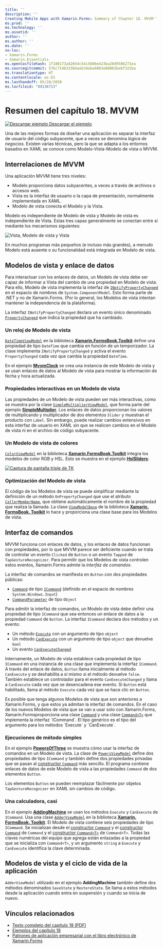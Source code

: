 ```yaml
---
title: ''
description: ''
Creating Mobile Apps with Xamarin.Forms: Summary of Chapter 18. MVVM''
ms.prod: ''
ms.technology: ''
ms.assetid: ''
author: ''
ms.author: ''
ms.date: ''
no-loc:
- Xamarin.Forms
- Xamarin.Essentials
ms.openlocfilehash: 1f180173a42654c54c5686e423ba20d9586271ea
ms.sourcegitcommit: 57bc714633364aeb34aba9803e88802bebf321ba
ms.translationtype: HT
ms.contentlocale: es-ES
ms.lasthandoff: 05/28/2020
ms.locfileid: "84136713"
---
```

# <a name="summary-of-chapter-18-mvvm"></a>Resumen del capítulo 18. MVVM

[![Descargar ejemplo](~/media/shared/download.png) Descargar el ejemplo](https://github.com/xamarin/xamarin-forms-book-samples/tree/master/Chapter18)

Una de las mejores formas de diseñar una aplicación es separar la interfaz de usuario del código subyacente, que a veces se denomina *lógica de negocios*. Existen varias técnicas, pero la que se adapta a los entornos basados en XAML se conoce como Modelo-Vista-Modelo de vista o MVVM.

## <a name="mvvm-interrelationships"></a>Interrelaciones de MVVM

Una aplicación MVVM tiene tres niveles:

- Modelo proporciona datos subyacentes, a veces a través de archivos o accesos web.
- Vista es la interfaz de usuario o la capa de presentación, normalmente implementada en XAML.
- Modelo de vista conecta el Modelo y la Vista.

Modelo es independiente de Modelo de vista y Modelo de vista es independiente de Vista. Estas tres capas generalmente se conectan entre sí mediante los mecanismos siguientes:

![Vista, Modelo de vista y Vista](images/ch18fg03.png "MVVM")

En muchos programas más pequeños (e incluso más grandes), a menudo Modelo está ausente o su funcionalidad está integrada en Modelo de vista.

## <a name="viewmodels-and-data-binding"></a>Modelos de vista y enlace de datos

Para interactuar con los enlaces de datos, un Modelo de vista debe ser capaz de informar a Vista del cambio de una propiedad en Modelo de vista. Para ello, Modelo de vista implementa la interfaz de [`INotifyPropertyChanged`](xref:System.ComponentModel.INotifyPropertyChanged) en el espacio de nombres de `System.ComponentModel`. Esto forma parte de .NET y no de Xamarin.Forms. (Por lo general, los Modelos de vista intentan mantener la independencia de la plataforma).

La interfaz `INotifyPropertyChanged` declara un evento único denominado [`PropertyChanged`](xref:System.ComponentModel.INotifyPropertyChanged) que indica la propiedad que ha cambiado.

### <a name="a-viewmodel-clock"></a>Un reloj de Modelo de vista

[`DateTimeViewModel`](https://github.com/xamarin/xamarin-forms-book-samples/blob/master/Libraries/Xamarin.FormsBook.Toolkit/Xamarin.FormsBook.Toolkit/DateTimeViewModel.cs) en la biblioteca [**Xamarin.FormsBook.Toolkit**](https://github.com/xamarin/xamarin-forms-book-samples/tree/master/Libraries/Xamarin.FormsBook.Toolkit/Xamarin.FormsBook.Toolkit) define una propiedad de tipo `DateTime` que cambia en función de un temporizador. La clase implementa `INotifyPropertyChanged` y activa el evento `PropertyChanged` cada vez que cambia la propiedad `DateTime`.

En el ejemplo [**MvvmClock**](https://github.com/xamarin/xamarin-forms-book-samples/tree/master/Chapter18/MvvmClock) se crea una instancia de este Modelo de vista y se usan enlaces de datos al Modelo de vista para mostrar la información de fecha y hora actualizada.

### <a name="interactive-properties-in-a-viewmodel"></a>Propiedades interactivas en un Modelo de vista

Las propiedades de un Modelo de vista pueden ser más interactivas, como se muestra por la clase [`SimpleMultiplierViewModel`](https://github.com/xamarin/xamarin-forms-book-samples/blob/master/Chapter18/SimpleMultiplier/SimpleMultiplier/SimpleMultiplier/SimpleMultiplierViewModel.cs), que forma parte del ejemplo [**SimpleMultiplier**](https://github.com/xamarin/xamarin-forms-book-samples/tree/master/Chapter18/SimpleMultiplier). Los enlaces de datos proporcionan los valores de multiplicando y multiplicador de dos elementos `Slider` y muestran el producto con `Label`. Sin embargo, puede realizar cambios extensivos en esta interfaz de usuario en XAML sin que se realicen cambios en el Modelo de vista ni en el archivo de código subyacente.

### <a name="a-color-viewmodel"></a>Un Modelo de vista de colores

[`ColorViewModel`](https://github.com/xamarin/xamarin-forms-book-samples/blob/master/Libraries/Xamarin.FormsBook.Toolkit/Xamarin.FormsBook.Toolkit/ColorViewModel.cs) en la biblioteca [**Xamarin.FormsBook.Toolkit**](https://github.com/xamarin/xamarin-forms-book-samples/tree/master/Libraries/Xamarin.FormsBook.Toolkit/Xamarin.FormsBook.Toolkit) integra los modelos de color RGB y HSL. Esto se muestra en el ejemplo [**HslSliders**](https://github.com/xamarin/xamarin-forms-book-samples/tree/master/Chapter18/HslSliders):

[![Captura de pantalla triple de TK](images/ch18fg08-small.png "Modelo de color HSL")](images/ch18fg08-large.png#lightbox "Modelo de color HSL")

### <a name="streamlining-the-viewmodel"></a>Optimización del Modelo de vista

El código de los Modelos de vista se puede simplificar mediante la definición de un método `OnPropertyChanged` que use el atributo [`CallerMemberName`](xref:System.Runtime.CompilerServices.CallerMemberNameAttribute), que obtiene automáticamente el nombre de la propiedad que realiza la llamada. La clase [`ViewModelBase`](https://github.com/xamarin/xamarin-forms-book-samples/blob/master/Libraries/Xamarin.FormsBook.Toolkit/Xamarin.FormsBook.Toolkit/ViewModelBase.cs) de la biblioteca [**Xamarin. FormsBook. Toolkit**](https://github.com/xamarin/xamarin-forms-book-samples/tree/master/Libraries/Xamarin.FormsBook.Toolkit/Xamarin.FormsBook.Toolkit) lo hace y proporciona una clase base para los Modelos de vista.

## <a name="the-command-interface"></a>Interfaz de comandos

MVVM funciona con enlaces de datos, y los enlaces de datos funcionan con propiedades, por lo que MVVM parece ser deficiente cuando se trata de controlar un evento `Clicked` de `Button` o un evento `Tapped` de `TapGestureRecognizer`. Para permitir que los Modelos de vista controlen estos eventos, Xamarin.Forms admite la *interfaz de comandos*.

La interfaz de comandos se manifiesta en `Button` con dos propiedades públicas:

- [`Command`](xref:Xamarin.Forms.Button.Command) de tipo [`ICommand`](xref:System.Windows.Input.ICommand) (definido en el espacio de nombres `System.Windows.Input`)
- [`CommandParameter`](xref:Xamarin.Forms.Button.CommandParameter) de tipo `Object`

Para admitir la interfaz de comandos, un Modelo de vista debe definir una propiedad de tipo `ICommand` que sea entonces un enlace de datos a la propiedad `Command` de `Button`. La interfaz `ICommand` declara dos métodos y un evento:

- Un método [`Execute`](xref:System.Windows.Input.ICommand.Execute(System.Object)) con un argumento de tipo `object`
- Un método [`CanExecute`](xref:System.Windows.Input.ICommand.CanExecute(System.Object)) con un argumento de tipo `object` que devuelve `bool`
- Un evento [`CanExecuteChanged`](xref:System.Windows.Input.ICommand.CanExecuteChanged)

Internamente, un Modelo de vista establece cada propiedad de tipo `ICommand` en una instancia de una clase que implementa la interfaz `ICommand`. A través del enlace de datos, `Button` llama inicialmente al método `CanExecute` y se deshabilita a sí mismo si el método devuelve `false`. También establece un controlador para el evento `CanExecuteChanged` y llama a `CanExecute` cada vez que se desencadena ese evento. Si `Button` está habilitado, llama al método `Execute` cada vez que se hace clic en `Button`.

Es posible que tenga algunos Modelos de vista que son anteriores a Xamarin.Forms, y que estos ya admitan la interfaz de comandos. En el caso de los nuevos Modelos de vista que se van a usar solo con Xamarin.Forms, Xamarin.Formsproporciona una clase [`Command`](xref:Xamarin.Forms.Command) y una clase [`Command<T>`](xref:Xamarin.Forms.Command`1) que implementa la interfaz `ICommand`. El tipo genérico es el tipo del argumento para los métodos `Execute` y `CanExecute`.

### <a name="simple-method-executions"></a>Ejecuciones de método simples

En el ejemplo [**PowersOfThree**](https://github.com/xamarin/xamarin-forms-book-samples/tree/master/Chapter18/PowersOfThree) se muestra cómo usar la interfaz de comandos en un Modelo de vista. La clase de [`PowersViewModel`](https://github.com/xamarin/xamarin-forms-book-samples/blob/master/Chapter18/PowersOfThree/PowersOfThree/PowersOfThree/PowersViewModel.cs) define dos propiedades de tipo `ICommand` y también define dos propiedades privadas que se pasan al [constructor `Command`](xref:Xamarin.Forms.Command.%23ctor(System.Action)) más sencillo. El programa contiene enlaces de datos de este Modelo de vista a las propiedades `Command` de dos elementos `Button`.

Los elementos `Button` se pueden reemplazar fácilmente por objetos `TapGestureRecognizer` en XAML sin cambios de código.

### <a name="a-calculator-almost"></a>Una calculadora, casi

En el ejemplo [**AddingMachine**](https://github.com/xamarin/xamarin-forms-book-samples/tree/master/Chapter18/AddingMachine) se usan los métodos `Execute` y `CanExecute` de `ICommand`. Usa una clase [`AdderViewModel`](https://github.com/xamarin/xamarin-forms-book-samples/blob/master/Libraries/Xamarin.FormsBook.Toolkit/Xamarin.FormsBook.Toolkit/AdderViewModel.cs) en la biblioteca [**Xamarin. FormsBook. Toolkit**](https://github.com/xamarin/xamarin-forms-book-samples/blob/master/Libraries/Xamarin.FormsBook.Toolkit/Xamarin.FormsBook.Toolkit/AdderViewModel.cs). El Modelo de vista contiene seis propiedades de tipo `ICommand`. Se inicializan desde el [constructor `Command`](xref:Xamarin.Forms.Command.%23ctor(System.Action)) y el [constructor `Command`](xref:Xamarin.Forms.Command.%23ctor(System.Action,System.Func{System.Boolean})) de `Command` y el [constructor `Command<T>`](https://docs.microsoft.com/dotnet/api/xamarin.forms.command.-ctor?view=xamarin-forms#Xamarin_Forms_Command__ctor_System_Action_System_Object__System_Func_System_Object_System_Boolean__) de `Command<T>`. Todas las claves numéricas del equipo que agrega están enlazadas a la propiedad que se inicializa con `Command<T>`, y un argumento `string` a `Execute` y `CanExecute` identifica la clave determinada.

## <a name="viewmodels-and-the-application-lifecycle"></a>Modelos de vista y el ciclo de vida de la aplicación

`AdderViewModel` utilizado en el ejemplo **AddingMachine** también define dos métodos denominados `SaveState` y `RestoreState`. Se llama a estos métodos desde la aplicación cuando entra en suspensión y cuando se inicia de nuevo.

## <a name="related-links"></a>Vínculos relacionados

- [Texto completo del capítulo 18 (PDF)](https://download.xamarin.com/developer/xamarin-forms-book/XamarinFormsBook-Ch18-Apr2016.pdf)
- [Ejemplos del capítulo 18](https://github.com/xamarin/xamarin-forms-book-samples/tree/master/Chapter18)
- [Patrones de aplicación empresarial con el libro electrónico de Xamarin.Forms](~/xamarin-forms/enterprise-application-patterns/index.md)
